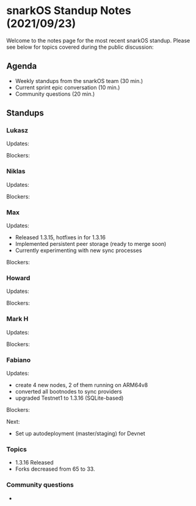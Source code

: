 # snarkOS Standup Notes (2021/09/23)

Welcome to the notes page for the most recent snarkOS standup. Please see below for topics covered during the public discussion:

## Agenda

* Weekly standups from the snarkOS team (30 min.)
* Current sprint epic conversation (10 min.)
* Community questions (20 min.)

## Standups

### Lukasz

Updates:

Blockers:


### Niklas

Updates:

Blockers:


### Max

Updates:

* Released 1.3.15, hotfixes in for 1.3.16
* Implemented persistent peer storage (ready to merge soon)
* Currently experimenting with new sync processes

Blockers:

### Howard

Updates:

Blockers:

### Mark H

Updates:

Blockers:

### Fabiano

Updates:
* create 4 new nodes, 2 of them running on ARM64v8
* converted all bootnodes to sync providers
* upgraded Testnet1 to 1.3.16 (SQLite-based)

Blockers:

Next:
* Set up autodeployment (master/staging) for Devnet

### Topics

* 1.3.16 Released
* Forks decreased from 65 to 33.


### Community questions

* 
